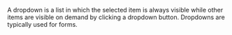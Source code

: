 A dropdown is a list in which the selected item is always visible while other items are visible on demand by clicking a dropdown button. Dropdowns are typically used for forms.
